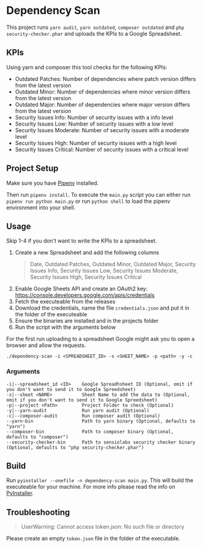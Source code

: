 # Dependency Scan

This project runs `yarn audit`, `yarn outdated`, `composer outdated` and `php security-checker.phar` and uploads the KPIs to a Google Spreadsheet.

## KPIs

Using yarn and composer this tool checks for the following KPIs:

- Outdated Patches: Number of dependencies where patch version differs from the latest version
- Outdated Minor: Number of dependencies where minor version differs from the latest version
- Outdated Major: Number of dependencies where major version differs from the latest version
- Security Issues Info: Number of security issues with a info level
- Security Issues Low: Number of security issues with a low level
- Security Issues Moderate: Number of security issues with a moderate level
- Security Issues High: Number of security issues with a high level
- Security Issues Critical: Number of security issues with a critical level

## Project Setup

Make sure you have [Pipenv](https://pipenv.readthedocs.io/en/latest/) installed.

Then run `pipenv install`. To execute the `main.py` script you can either run `pipenv run python main.py` or run `python shell` to load the pipenv environment into your shell.

## Usage

Skip 1-4 if you don't want to write the KPIs to a spreadsheet.

1. Create a new Spreadsheet and add the following columns
   > Date, Outdated Patches, Outdated Minor, Outdated Major, Security Issues Info, Security Issues Low, Security Issues Moderate, Security Issues High, Security Issues Critical
2. Enable Google Sheets API and create an OAuth2 key: https://console.developers.google.com/apis/credentials
3. Fetch the executeable from the releases
4. Download the credentials, name the file `credentials.json` and put it in the folder of the executeable
5. Ensure the binaries are installed and in the projects folder
6. Run the script with the arguments below 

For the first run uploading to a spreadsheet Google might ask you to open a browser and allow the requests.

```
./dependency-scan -i <SPREADSHEET_ID> -s <SHEET_NAME> -p <path> -y -c
```

### Arguments

```
-i|--spreadsheet_id <ID>    Google Spreadhsheet ID (Optional, omit if you don't want to send it to Google Spreedsheet)
-s|--sheet <NAME>           Sheet Name to add the data to (Optional, omit if you don't want to send it to Google Spreedsheet)
-p|--project <Path>         Project Folder to check (Optional)
-y|--yarn-audit             Run yarn audit (Optional)
-c|--composer-audit         Run composer audit (Optional)
--yarn-bin                  Path to yarn binary (Optional, defaults to "yarn")
--composer-bin              Path to composer binary (Optional, defaults to "composer")
--security-checker-bin      Path to sensiolabs security checker binary (Optional, defaults to "php security-checker.phar")
```

## Build

Run `pyinstaller --onefile -n dependency-scan main.py`. This will build the executeable for your machine.
For more info please read the info on [PyInstaller](https://www.pyinstaller.org/).

## Troubleshooting

> UserWarning: Cannot access token.json: No such file or directory

Please create an empty `token.json` file in the folder of the executable.



